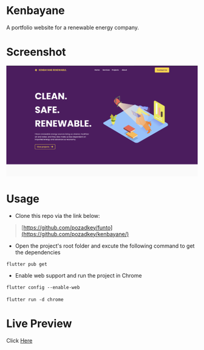 # Kenbayane

A portfolio website for a renewable energy company.

# Screenshot

![Screenshot](https://github.com/pozadkey/kenbayane/blob/master/screenshots/kenbayane.png)

# Usage

- Clone this repo via the link below:

> [https://github.com/pozadkey/funto](https://github.com/pozadkey/kenbayane/)


- Open the project's root folder and excute the following command to get the dependencies

```
flutter pub get
```

- Enable web support and run the project in Chrome

```
flutter config --enable-web

flutter run -d chrome
```

# Live Preview

Click [Here](https://http://kenbayanerenewable.com)